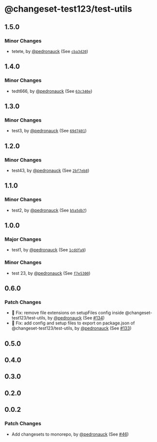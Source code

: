 # @changeset-test123/test-utils

## 1.5.0

### Minor Changes

- tetete, by [@pedronauck](https://github.com/pedronauck) (See [`cba3d20`](https://github.com/pedronauck/changeset-test/commit/cba3d20129512bfb2479fa62c9f382cb35dcaa2b))

## 1.4.0

### Minor Changes

- tedt666, by [@pedronauck](https://github.com/pedronauck) (See [`63c340e`](https://github.com/pedronauck/changeset-test/commit/63c340eebd379cbd3aa6db8643fe692af893891d))

## 1.3.0

### Minor Changes

- test3, by [@pedronauck](https://github.com/pedronauck) (See [`69d7401`](https://github.com/pedronauck/changeset-test/commit/69d74011f16e29fc043dd89206871dc6837ea295))

## 1.2.0

### Minor Changes

- test43, by [@pedronauck](https://github.com/pedronauck) (See [`2bf7eb8`](https://github.com/pedronauck/changeset-test/commit/2bf7eb8d6ad73d01a1a987edd161da4aa4cb6c9d))

## 1.1.0

### Minor Changes

- test2, by [@pedronauck](https://github.com/pedronauck) (See [`b5a5db7`](https://github.com/pedronauck/changeset-test/commit/b5a5db700a5a898d6933165809365f2176606343))

## 1.0.0

### Major Changes

- test1, by [@pedronauck](https://github.com/pedronauck) (See [`1cddfa9`](https://github.com/pedronauck/changeset-test/commit/1cddfa9b10c36fc3b0c2125c4dc64c9e5f9efe11))

### Minor Changes

- test 23, by [@pedronauck](https://github.com/pedronauck) (See [`f7e5300`](https://github.com/pedronauck/changeset-test/commit/f7e5300c5663f92e68015495789c160662f7840f))

## 0.6.0

### Patch Changes

- 🐞 Fix: remove file extensions on setupFiles config inside @changeset-test123/test-utils, by [@pedronauck](https://github.com/pedronauck) (See [#134](https://github.com/pedronauck/changeset-test/pull/134))
- 🐞 Fix: add config and setup files to export on package.json of @changeset-test123/test-utils, by [@pedronauck](https://github.com/pedronauck) (See [#133](https://github.com/pedronauck/changeset-test/pull/133))

## 0.5.0

## 0.4.0

## 0.3.0

## 0.2.0

## 0.0.2

### Patch Changes

- Add changesets to monorepo, by [@pedronauck](https://github.com/pedronauck) (See [#46](https://github.com/pedronauck/changeset-test/pull/46))
